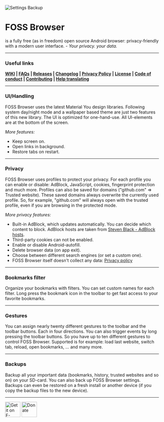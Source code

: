 <img src="https://codeberg.org/Gaukler_Faun/FOSS_Browser/raw/branch/master/graphics/featuresGrafic.png" alt="Settings Backup"/>

# FOSS Browser
is a fully free (as in freedom) open source Android browser: privacy-friendly with a modern user interface. _- Your privacy. your data._

----
### Useful links

__[WIKI](https://codeberg.org/Gaukler_Faun/FOSS_Browser/wiki) | [FAQs](https://codeberg.org/Gaukler_Faun/FOSS_Browser/src/branch/master/FAQs.md) | [Releases](https://codeberg.org/Gaukler_Faun/FOSS_Browser/releases) | [Changelog](https://codeberg.org/Gaukler_Faun/FOSS_Browser/src/branch/master/CHANGELOG.md) | [Privacy Policy](https://codeberg.org/Gaukler_Faun/FOSS_Browser/src/branch/master/PRIVACY.md) | [License](https://codeberg.org/Gaukler_Faun/FOSS_Browser/src/branch/master/LICENSE.md) | [Code of conduct](https://codeberg.org/Gaukler_Faun/FOSS_Browser/src/branch/master/CODE_OF_CONDUCT.md) | [Contributing](https://codeberg.org/Gaukler_Faun/FOSS_Browser/src/branch/master/CONTRIBUTING.md) | [Help translating](https://translate.codeberg.org/projects/foss-browser/)__

----
### UI/Handling

FOSS Browser uses the latest Material You design libraries. Following system day/night mode and a wallpaper based theme are just two features of this new library. The UI is optimized for one-hand-use. All UI-elements are at the bottom of the screen.


_More features:_

- Keep screen on.
- Open links in background.
- Restore tabs on restart.

----
### Privacy

FOSS Browser uses profiles to protect your privacy. For each profile you can enable or disable: AdBlock, JavaScript, cookies, fingerprint protection and much more. Profiles can also be saved for domains ("github.com" ⇒ Trusted website). These saved domains always overwrite the currently used profile. So, for example, "github.com" will always open with the trusted profile, even if you are browsing in the protected mode.

_More privacy features:_

- Built-in AdBlock, which updates automatically. You can decide which content to block. AdBlock hosts are taken from [Steven Black - AdBlock hosts](https://github.com/StevenBlack/hosts).
- Third-party cookies can not be enabled.
- Enable or disable Android-autofill.
- Delete browser data (on app exit).
- Choose between different search engines (or set a custom one).
- FOSS Browser itself doesn't collect any data: [Privacy policy](https://codeberg.org/Gaukler_Faun/FOSS_Browser/src/branch/master/PRIVACY.md)

----
### Bookmarks filter

Organize your bookmarks with filters. You can set custom names for each filter. Long press the bookmark icon in the toolbar to get fast access to your favorite bookmarks.

----
### Gestures

You can assign nearly twenty different gestures to the toolbar and the toolbar buttons. Each in four directions. You can also trigger events by long pressing the toolbar buttons. So you have up to ten different gestures to control FOSS Browser. Supported is for example: load last website, switch tab, reload, open bookmarks, ... and many more.

----
### Backups

Backup all your important data (bookmarks, history, trusted websites and so on) on your SD-card. You can also back up FOSS Browser settings. Backups can even be restored on a fresh install or another device (if you copy the backup files to the new device).

----

[<img src="https://f-droid.org/badge/get-it-on.png" alt="Get it on F-Droid" height="50"/>](https://f-droid.org/de/packages/de.baumann.browser/)
[<img src="https://www.paypalobjects.com/de_DE/DE/i/btn/btn_donateCC_LG.gif" alt="Donate" height="50"/>](https://www.paypal.com/cgi-bin/webscr?cmd=_s-xclick&hosted_button_id=NP6TGYDYP9SHY)
